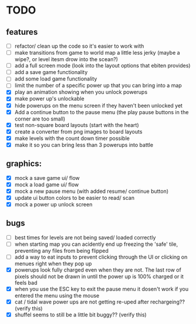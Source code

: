 # TODO
## features
  - [ ] refactor/ clean up the code so it's easier to work with
  - [ ] make transitions from game to world map a little less jerky (maybe a wipe?, or level itesm drow into the scean?)
  - [ ] add a full screen mode (look into the layout options that ebiten provides)
  - [ ] add a save game functionality
  - [ ] add some load game functionality
  - [ ] limit the number of a specific power up that you can bring into a map
  - [x] play an animation showing when you unlock powerups
  - [x] make power up's unlockable
  - [x] hide powerups on the menu screen if they haven't been unlocked yet
  - [x] Add a continue button to the pause menu (the play pause buttons in the corner are too small)
  - [x] test non-square board layouts (start with the heart)
  - [x] create a converter from png images to board layouts
  - [x] make levels with the count down timer possible
  - [x] make it so you can bring less than 3 powerups into battle

## graphics:
  - [x] mock a save game ui/ flow
  - [x] mock a load game ui/ flow
  - [x] mock a new pause menu (with added resume/ continue button)
  - [x] update ui button colors to be easier to read/ scan
  - [x] mock a power up unlock screen

## bugs
  - [ ] best times for levels are not being saved/ loaded correctly
  - [ ] when starting map you can acidently end up freezing the 'safe' tile, preventing any files from being flipped
  - [ ] add a way to eat inputs to prevent clicking through the UI or clicking on menues right when they pop up
  - [x] powerups look fully charged even when they are not. The last row of pixels should not be drawn in until the power up is 100% charged or it feels bad
  - [x] when you use the ESC key to exit the pause menu it dosen't work if you entered the menu using the mouse
  - [x] cat / tidal wave power ups are not getting re-uped after rechargeing?? (verify this)
  - [x] shuffel seems to still be a little bit buggy?? (verify this)